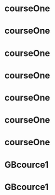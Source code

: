 # courseOne
# courseOne
# courseOne
# courseOne
# courseOne
# courseOne
# courseOne
# GBcource1
# GBcource1
